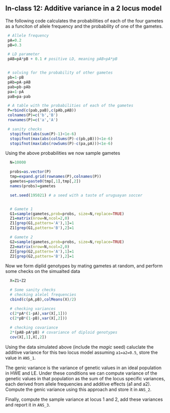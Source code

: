 ## In-class 12: Additive variance in a 2 locus model


The following code calculates the probabilities of each of the four gametes as a funciton of allele frequency and the probability of one of the gametes.

```r
 # Allele frequency
 pA=0.2
 pB=0.3

 # LD parameter
 pAB=pA*pB + 0.1 # positive LD, meaning pAB>pA*pB


 # solving for the probability of other gametes
 pb=1-pB
 pAb=pA-pAB
 pab=pb-pAb
 pa=1-pA
 paB=pa-pab

 # A table with the probabilities of each of the gametes
 P=rbind(c(pab,paB),c(pAb,pAB))
 colnames(P)=c('b','B')
 rownames(P)=c('a','A')

 # sanity checks
  stopifnot(abs(sum(P)-1)<1e-6)
  stopifnot(max(abs(colSums(P)-c(pb,pB)))<1e-6)
  stopifnot(max(abs(rowSums(P)-c(pa,pA)))<1e-6)
```

Using the above probabilities we now sample gametes

```r
  N=10000

  probs=as.vector(P)
  tmp=expand.grid(rownames(P),colnames(P))
  gametes=paste0(tmp[,1],tmp[,2])
  names(probs)=gametes

  set.seed(195021) # a seed with a taste of uruguayan soccer


  # Gamete 1
  G1=sample(gametes,prob=probs, size=N,replace=TRUE)
  Z1=matrix(nrow=N,ncol=2,0)
  Z1[grep(G1,pattern='A'),1]=1
  Z1[grep(G1,pattern='B'),2]=1 

  # Gamete 2
  G2=sample(gametes,prob=probs, size=N,replace=TRUE)
  Z2=matrix(nrow=N,ncol=2,0)
  Z2[grep(G2,pattern='A'),1]=1
  Z2[grep(G2,pattern='B'),2]=1 

```

Now we form diplid genotypes by mating gametes at random, and perform some checks on the simualted data

```r
  X=Z1+Z2

  # Some sanity checks
  # checking alelel frequencies
  cbind(c(pA,pB),colMeans(X)/2)

  # checking variances
  c(2*pA*(1-pA),var(X[,1]))
  c(2*pB*(1-pB),var(X[,2]))
  
  # checking covariance
  2*(pAB-pA*pB) # covariance of diploid genotypes
  cov(X[,1],X[,2])
```


Using the data simulated above (include the *magic* seed) caluclate the additive variance for this two locus model assuming `a1=a2=0.5`, store the value in `ANS_1`.

The genic variance is the variance of genetic values in an ideal population in HWE and LE. Under these conditions we can compute variance of the genetic values in that population as the sum of the locus specific variances, each derived from allele frequencies and additive effects (a1 and a2). Compute the genic variance using this approach and store it in `ANS_2`. 



Finally, compute the sample variance at locus 1 and 2, add these variances and report it in `ANS_3`.


